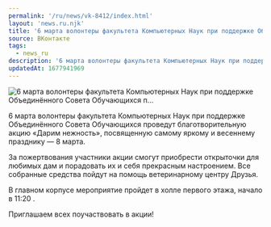 ```yaml
---
permalink: '/ru/news/vk-8412/index.html'
layout: 'news.ru.njk'
title: '6 марта волонтеры факультета Компьютерных Наук при поддержке Объединённого Совета Обучающихся п…'
source: ВКонтакте
tags:
  - news_ru
description: '6 марта волонтеры факультета Компьютерных Наук при поддержке Объединённого Совета Обучающихся п…'
updatedAt: 1677941969
---
```

![6 марта волонтеры факультета Компьютерных Наук при поддержке Объединённого Совета Обучающихся п…](https://sun1-84.userapi.com/impg/HRnWzDNiEeezVLNLe22j6v_8vG8zOeXOjkQYPQ/3RZQNQliN6E.jpg?size=1099x692&quality=96&sign=4a120a28226297a576e2a5c55f40a704&c_uniq_tag=hWR3vulSQlSuVrSvx0Ap5F5D8-vKUr9DNH6nSBpOFps&type=album)

6 марта волонтеры факультета Компьютерных Наук при поддержке Объединённого Совета Обучающихся проведут благотворительную акцию «Дарим нежность», посвященную самому яркому и весеннему празднику — 8 марта.

За пожертвования участники акции смогут приобрести открыточки для любимых дам и порадовать их и себя прекрасным настроением. Все собранные средства пойдут на помощь ветеринарному центру Друзья.

В главном корпусе мероприятие пройдет в холле первого этажа, начало в 11:20 .

Приглашаем всех поучаствовать в акции!
